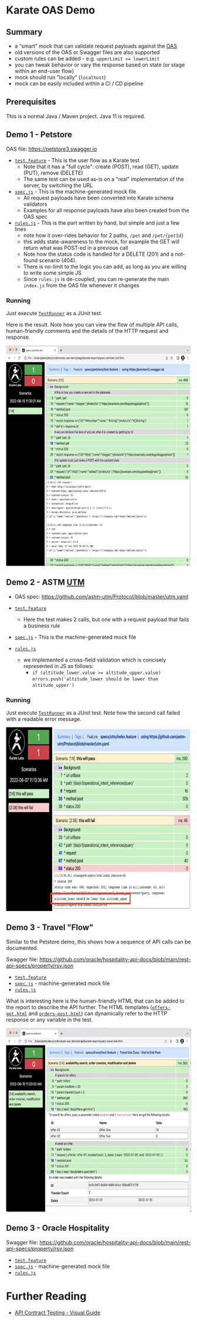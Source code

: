 # Karate OAS Demo

## Summary
* a “smart” mock that can validate request payloads against the [OAS](https://www.openapis.org/)
* old versions of the OAS or Swagger files are also supported
* custom rules can be added - e.g. `upperLimit <= lowerLimit`
* you can tweak behavior or vary the response based on state (or stage within an end-user flow)
* mock should run "locally" (`localhost`)
* mock can be easily included within a CI / CD pipeline

## Prerequisites
This is a normal Java / Maven project. Java 11 is required.

## Demo 1 - Petstore

OAS file: https://petstore3.swagger.io

* [`test.feature`](src/test/java/specs/petstore/test.feature) - This is the user flow as a Karate test
    * Note that it has a "full cycle": create (POST), read (GET), update (PUT), remove (DELETE)
  * The same test can be used as-is on a "real" implementation of the server, by switching the URL
* [`spec.js`](src/test/java/specs/petstore/spec.js) - This is the machine-generated mock file
  * All request payloads have been converted into Karate schema validators
  * Examples for all response payloads have also been created from the OAS spec
* [`rules.js`](src/test/java/specs/petstore/rules.js) - This is the part written by hand, but simple and just a few lines
  * note how it over-rides behavior for 2 paths, `/pet` and `/pet/{petId}`
  * this adds state-awareness to the mock, for example the GET will return what was POST-ed in a previous call
  * Note how the status code is handled for a DELETE (201) and a not-found scenario (404).
  * There is no-limit to the logic you can add, as long as you are willing to write some simple JS
  * Since `rules.js` is de-coupled, you can re-generate the main `index.js` from the OAS file whenever it changes

### Running
Just execute [`TestRunner`](src/test/java/specs/petstore/TestRunner.java) as a JUnit test.

Here is the result. Note how you can view the flow of multiple API calls, human-friendly comments and the details of the HTTP request and response. 

<img src="src/test/resources/petstore-report.jpg" height="600"/>

## Demo 2 - ASTM [UTM](https://www.unmannedairspace.info/emerging-regulations/astm-publishes-new-international-standard-addressing-uas-utm-performance-and-interoperability)
* OAS spec: https://github.com/astm-utm/Protocol/blob/master/utm.yaml

* [`test.feature`](src/test/java/specs/utm/test.feature) 
  * Here the test makes 2 calls, but one with a request payload that fails a business rule
* [`spec.js`](src/test/java/specs/utm/spec.js) - This is the machine-generated mock file
* [`rules.js`](src/test/java/specs/utm/rules.js)
  * we implemented a cross-field validation which is concisely represented in JS as follows:
    * `if (altitude_lower.value >= altitude_upper.value) errors.push('altitude_lower should be lower than altitude_upper')`

### Running
Just execute [`TestRunner`](src/test/java/specs/utm/TestRunner.java) as a JUnit test. Note how the second call failed with a readable error message.

<img src="src/test/resources/utm-report.jpg" height="500"/>

## Demo 3 - Travel "Flow"

Similar to the Petstore demo, this shows how a sequence of API calls can be documented.

Swagger file: https://github.com/oracle/hospitality-api-docs/blob/main/rest-api-specs/property/rsv.json
* [`test.feature`](src/test/java/specs/travel/test.feature)
* [`spec.js`](src/test/java/specs/travel/spec.js) - machine-generated mock file
* [`rules.js`](src/test/java/specs/travel/rules.js)

What is interesting here is the human-friendly HTML that can be added to the report to describe the API further.
The HTML templates ([`offers-get.html`](src/test/java/specs/travel/doc/offers-get.html) and [`orders-post.html`](src/test/java/specs/travel/doc/orders-post.html)) can dynamically refer to the HTTP response or any variable in the test.



<img src="src/test/resources/travel-report.jpg" height="500"/>

## Demo 3 - Oracle Hospitality

Swagger file: https://github.com/oracle/hospitality-api-docs/blob/main/rest-api-specs/property/rsv.json
* [`test.feature`](src/test/java/specs/orahosp/rsv/test.feature)
* [`spec.js`](src/test/java/specs/orahosp/rsv/spec.js) - machine-generated mock file
* [`rules.js`](src/test/java/specs/orahosp/rsv/rules.js)

# Further Reading
* [API Contract Testing - Visual Guide](https://www.linkedin.com/pulse/api-contract-testing-visual-guide-peter-thomas/)